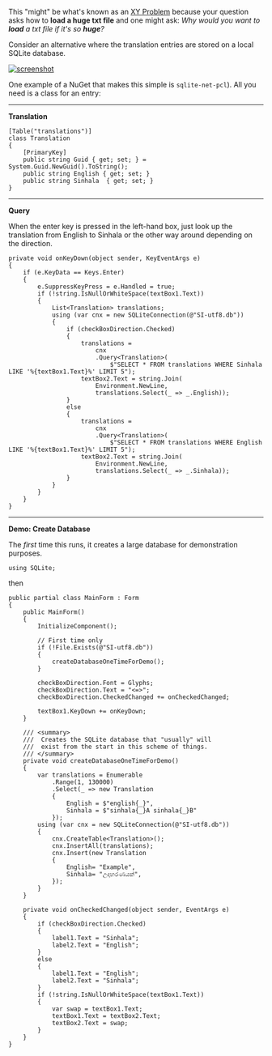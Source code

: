 ﻿This "might" be what's known as an [XY Problem](https://meta.stackexchange.com/a/66378') because your question asks how to **load a huge txt file** and one might ask: _Why would you want to **load** a txt file if it's so **huge**?_ 

Consider an alternative where the translation entries are stored on a local SQLite database.

[![screenshot][1]][1]

One example of a NuGet that makes this simple is `sqlite-net-pcl`). All you need is a class for an entry:

***
**Translation**

    [Table("translations")]
    class Translation
    {
        [PrimaryKey]
        public string Guid { get; set; } = System.Guid.NewGuid().ToString();
        public string English { get; set; }
        public string Sinhala  { get; set; }
    }

***
**Query**

When the enter key is pressed in the left-hand box, just look up the translation from English to Sinhala or the other way around depending on the direction.

    private void onKeyDown(object sender, KeyEventArgs e)
    {
        if (e.KeyData == Keys.Enter)
        {
            e.SuppressKeyPress = e.Handled = true;
            if (!string.IsNullOrWhiteSpace(textBox1.Text))
            {
                List<Translation> translations;
                using (var cnx = new SQLiteConnection(@"SI-utf8.db"))
                {
                    if (checkBoxDirection.Checked)
                    {
                        translations =
                            cnx
                            .Query<Translation>(
                                $"SELECT * FROM translations WHERE Sinhala LIKE '%{textBox1.Text}%' LIMIT 5");
                        textBox2.Text = string.Join(
                            Environment.NewLine,
                            translations.Select(_ => _.English));
                    }
                    else
                    {
                        translations =
                            cnx
                            .Query<Translation>(
                                $"SELECT * FROM translations WHERE English LIKE '%{textBox1.Text}%' LIMIT 5");
                        textBox2.Text = string.Join(
                            Environment.NewLine,
                            translations.Select(_ => _.Sinhala));
                    }
                }
            }
        }
    }

***
**Demo: Create Database**

The _first_ time this runs, it creates a large database for demonstration purposes.

    using SQLite;

then

    public partial class MainForm : Form
    {
        public MainForm()
        {
            InitializeComponent();

            // First time only
            if (!File.Exists(@"SI-utf8.db"))
            {
                createDatabaseOneTimeForDemo();
            }

            checkBoxDirection.Font = Glyphs;
            checkBoxDirection.Text = "<=>";
            checkBoxDirection.CheckedChanged += onCheckedChanged;

            textBox1.KeyDown += onKeyDown;
        }

        /// <summary>
        ///  Creates the SQLite database that "usually" will
        ///  exist from the start in this scheme of things.
        /// </summary>
        private void createDatabaseOneTimeForDemo()
        {
            var translations = Enumerable
                .Range(1, 130000)
                .Select(_ => new Translation
                {
                    English = $"english{_}",
                    Sinhala = $"sinhala{_}A sinhala{_}B"
                });
            using (var cnx = new SQLiteConnection(@"SI-utf8.db"))
            {
                cnx.CreateTable<Translation>();
                cnx.InsertAll(translations);
                cnx.Insert(new Translation
                {
                    English= "Example",
                    Sinhala= "උදාහරණයක්",
                });
            }
        }

        private void onCheckedChanged(object sender, EventArgs e)
        {
            if (checkBoxDirection.Checked)
            {
                label1.Text = "Sinhala";
                label2.Text = "English";
            }
            else
            {
                label1.Text = "English";
                label2.Text = "Sinhala";
            }
            if (!string.IsNullOrWhiteSpace(textBox1.Text))
            {
                var swap = textBox1.Text;
                textBox1.Text = textBox2.Text;
                textBox2.Text = swap;
            }
        }
    }


  [1]: https://i.stack.imgur.com/nyK9n.png